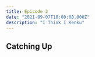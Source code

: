 ```yaml
---
title: Episode 2
date: "2021-09-07T18:00:00.000Z"
description: "I Think I Kenku"
---
```


## Catching Up
